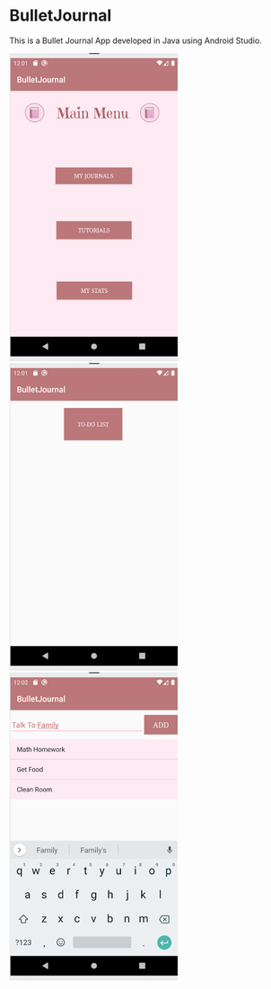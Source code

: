 # BulletJournal
This is a Bullet Journal App developed in Java using Android Studio.

<img src="Images/Screen%20Shot%202020-03-24%20at%2012.01.13%20AM.png" width="300">

<img src="Images/Screen%20Shot%202020-03-24%20at%2012.01.18%20AM.png" width="300">

<img src="Images/Screen%20Shot%202020-03-24%20at%2012.02.19%20AM.png" width="300">



